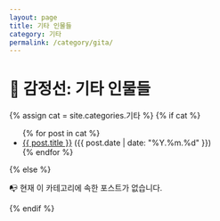 ```yaml
---
layout: page
title: 기타 인물들
category: 기타
permalink: /category/gita/
---
```


<h1>📜 감정선: 기타 인물들</h1>

{% assign cat = site.categories.기타 %}
{% if cat %}
  <ul>
    {% for post in cat %}
      <li><a href="{{ post.url }}">{{ post.title }}</a> ({{ post.date | date: "%Y.%m.%d" }})</li>
    {% endfor %}
  </ul>
{% else %}
  <p>📭 현재 이 카테고리에 속한 포스트가 없습니다.</p>
{% endif %}
